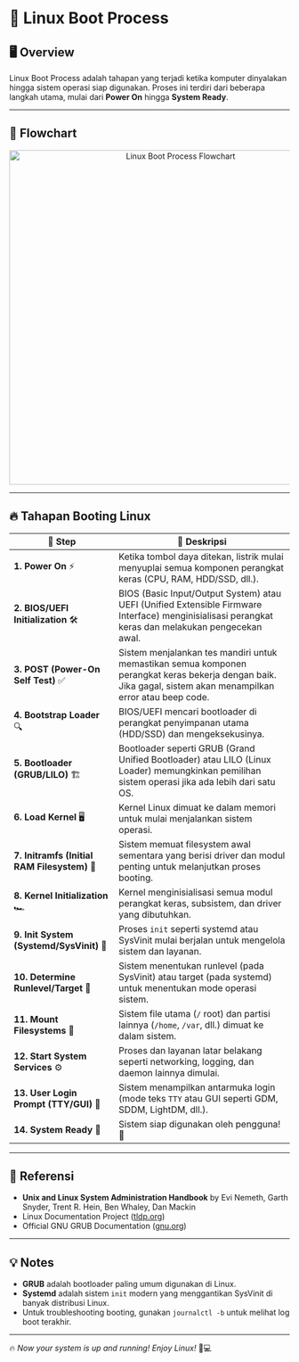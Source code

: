 # 🚀 Linux Boot Process

## 🖥️ Overview
Linux Boot Process adalah tahapan yang terjadi ketika komputer dinyalakan hingga sistem operasi siap digunakan. Proses ini terdiri dari beberapa langkah utama, mulai dari **Power On** hingga **System Ready**.

---

## 🏁 Flowchart
<p align="center">
  <img src="flowchart.png" alt="Linux Boot Process Flowchart" width="600">
</p>

---

## 🔥 Tahapan Booting Linux

| 🔢 **Step** | 📝 **Deskripsi** |
|------------|----------------|
| **1. Power On** ⚡ | Ketika tombol daya ditekan, listrik mulai menyuplai semua komponen perangkat keras (CPU, RAM, HDD/SSD, dll.). |
| **2. BIOS/UEFI Initialization** 🛠️ | BIOS (Basic Input/Output System) atau UEFI (Unified Extensible Firmware Interface) menginisialisasi perangkat keras dan melakukan pengecekan awal. |
| **3. POST (Power-On Self Test)** ✅ | Sistem menjalankan tes mandiri untuk memastikan semua komponen perangkat keras bekerja dengan baik. Jika gagal, sistem akan menampilkan error atau beep code. |
| **4. Bootstrap Loader** 🔍 | BIOS/UEFI mencari bootloader di perangkat penyimpanan utama (HDD/SSD) dan mengeksekusinya. |
| **5. Bootloader (GRUB/LILO)** 🏗️ | Bootloader seperti GRUB (Grand Unified Bootloader) atau LILO (Linux Loader) memungkinkan pemilihan sistem operasi jika ada lebih dari satu OS. |
| **6. Load Kernel** 🖥️ | Kernel Linux dimuat ke dalam memori untuk mulai menjalankan sistem operasi. |
| **7. Initramfs (Initial RAM Filesystem)** 🧩 | Sistem memuat filesystem awal sementara yang berisi driver dan modul penting untuk melanjutkan proses booting. |
| **8. Kernel Initialization** 🏎️ | Kernel menginisialisasi semua modul perangkat keras, subsistem, dan driver yang dibutuhkan. |
| **9. Init System (Systemd/SysVinit)** 🔄 | Proses `init` seperti systemd atau SysVinit mulai berjalan untuk mengelola sistem dan layanan. |
| **10. Determine Runlevel/Target** 🎯 | Sistem menentukan runlevel (pada SysVinit) atau target (pada systemd) untuk menentukan mode operasi sistem. |
| **11. Mount Filesystems** 📂 | Sistem file utama (`/` root) dan partisi lainnya (`/home`, `/var`, dll.) dimuat ke dalam sistem. |
| **12. Start System Services** ⚙️ | Proses dan layanan latar belakang seperti networking, logging, dan daemon lainnya dimulai. |
| **13. User Login Prompt (TTY/GUI)** 🔑 | Sistem menampilkan antarmuka login (mode teks `TTY` atau GUI seperti GDM, SDDM, LightDM, dll.). |
| **14. System Ready** 🎉 | Sistem siap digunakan oleh pengguna! 🎊 |

---

## 📖 Referensi
- **Unix and Linux System Administration Handbook** by Evi Nemeth, Garth Snyder, Trent R. Hein, Ben Whaley, Dan Mackin
- Linux Documentation Project ([tldp.org](https://tldp.org))
- Official GNU GRUB Documentation ([gnu.org](https://www.gnu.org/software/grub/manual/grub.html))

---

## 💡 Notes
- **GRUB** adalah bootloader paling umum digunakan di Linux.
- **Systemd** adalah sistem `init` modern yang menggantikan SysVinit di banyak distribusi Linux.
- Untuk troubleshooting booting, gunakan `journalctl -b` untuk melihat log boot terakhir.

---

🔥 *Now your system is up and running! Enjoy Linux!* 🐧💻
